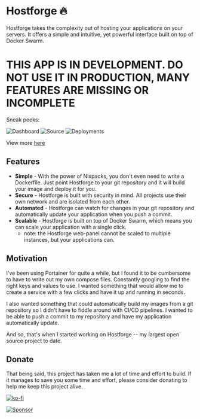 # Hostforge 🔥

Hostforge takes the complexity out of hosting your applications on your servers. It offers a simple and intuitive, yet powerful interface built on top of Docker Swarm.

# THIS APP IS IN DEVELOPMENT. DO NOT USE IT IN PRODUCTION, MANY FEATURES ARE MISSING OR INCOMPLETE
Sneak peeks:

![Dashboard](https://derock.media/r/aTOhOQ.png)
![Source](https://derock.media/r/hdzNEY.png)
![Deployments](https://derock.media/r/5m4EZD.png)

View more [here](https://media.derock.dev/folder/5)

## Features

- **Simple** - With the power of Nixpacks, you don't even need to write a Dockerfile. Just point Hostforge to your git repository and it will build your image and deploy it for you. 
- **Secure** - Hostforge is built with security in mind. All projects use their own network and are isolated from each other.
- **Automated** - Hostforge can watch for changes in your git repository and automatically update your application when you push a commit.
- **Scalable** - Hostforge is built on top of Docker Swarm, which means you can scale your application with a single click.
  - note: the Hostforge web-panel cannot be scaled to multiple instances, but your applications can. 

## Motivation

I've been using Portainer for quite a while, but I found it to be cumbersome to have to write out my own compose files. Constantly googling to find the right keys and values to use. I wanted something that would allow me to create a service with a few clicks and have it up and running in seconds.

I also wanted something that could automatically build my images from a git repository so I didn't have to fiddle around with CI/CD pipelines. I wanted to be able to push a commit to my repository and have my application automatically update.

And so, that's when I started working on Hostforge -- my largest open source project to date.

## Donate

That being said, this project has taken me a lot of time and effort to build. If it manages to save you some time and effort, please consider donating to help me keep this project alive.

<!-- kofi -->
[![ko-fi](https://www.ko-fi.com/img/githubbutton_sm.svg)](https://ko-fi.com/derock)
<!-- gh sponsors -->
[![Sponsor](https://img.shields.io/static/v1?label=Sponsor&message=%E2%9D%A4&logo=GitHub&link=https://github.com/ItzDerock/sponsor)](https://github.com/ItzDerock/sponsor)
